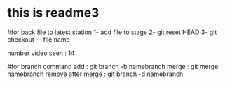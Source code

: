 # this is readme3

#for back file to latest station
1- add file to stage
2- git reset HEAD
3- git checkout -- file name

number video seen : 14

#for branch command
add : git branch -b namebranch
merge : git merge namebranch
remove after merge : git branch -d namebranch
